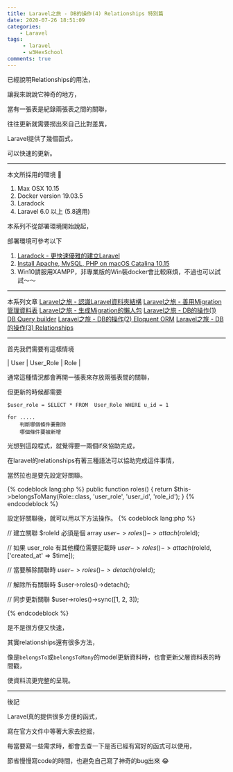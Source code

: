 ```yaml
---
title: Laravel之旅 - DB的操作(4) Relationships 特別篇
date: 2020-07-26 18:51:09
categories:
    - Laravel
tags: 
     - laravel
     - w3HexSchool
comments: true
---
```

已經說明Relationships的用法，

讓我來說說它神奇的地方，

當有一張表是紀錄兩張表之間的關聯，

往往更新就需要撈出來自己比對差異，

Laravel提供了幾個函式，

可以快速的更新。

<!-- more -->

***
本文所採用的環境

1. Max OSX 10.15
2. Docker version 19.03.5
3. Laradock
4. Laravel 6.0 以上 (5.8適用)

本系列不從部署環境開始說起，

部署環境可參考以下

1. [Laradock - 更快速優雅的建立Laravel](https://yeeinhole.github.io/2020/01/27/laradock/)
2. [Install Apache, MySQL, PHP on macOS Catalina 10.15](https://coolestguidesontheplanet.com/install-apache-mysql-php-on-macos-catalina-10-15/)
3. Win10請服用XAMPP，非專業版的Win裝docker會比較麻煩，不過也可以試試～～
***
本系列文章
[Laravel之旅 - 認識Laravel資料夾結構](https://yeeinhole.github.io/2020/04/25/laravel-1/)
[Laravel之旅 - 善用Migration管理資料表](https://yeeinhole.github.io/2020/04/25/laravel-2/)
[Laravel之旅 - 生成Migration的懶人包](https://yeeinhole.github.io/2020/04/25/laravel-2-2/)
[Laravel之旅 - DB的操作(1) DB Query builder](https://yeeinhole.github.io/2020/05/17/laravel-3/)
[Laravel之旅 - DB的操作(2) Eloquent ORM](https://yeeinhole.github.io/2020/05/24/laravel-3-2/)
[Laravel之旅 - DB的操作(3) Relationships](https://yeeinhole.github.io/2020/07/19/laravel-3-3/)
***

首先我們需要有這樣情境

|  User   |  User_Role  |  Role  |

通常這種情況都會再開一張表來存放兩張表間的關聯，

但更新的時候都需要

```
$user_role = SELECT * FROM  User_Role WHERE u_id = 1

for .....
    判斷哪個條件要刪除
    哪個條件要被新增
```

光想到這段程式，就覺得要一兩個if來協助完成，

在laravel的relationships有著三種語法可以協助完成這件事情，

當然拉也是要先設定好關聯。

{% codeblock lang:php %}
public function roles()
{
    return $this->belongsToMany(Role::class, 'user_role', 'user_id', 'role_id');
}
{% endcodeblock %}

設定好關聯後，就可以用以下方法操作。
{% codeblock lang:php %}

// 建立關聯
$roleId 必須是個 array
$user->roles()->attach($roleId);

// 如果 user_role 有其他欄位需要記載時
$user->roles()->attach($roleId, ['created_at' => $time]);

// 當要解除關聯時
$user->roles()->detach($roleId);

// 解除所有關聯時
$user->roles()->detach();

// 同步更新關聯
$user->roles()->sync([1, 2, 3]);


{% endcodeblock %}

是不是很方便又快速，

其實relationships還有很多方法，

像是```belongsTo```或```belongsToMany```的model更新資料時，也會更新父層資料表的時間戳，

使資料流更完整的呈現。

***
後記

Laravel真的提供很多方便的函式，

寫在官方文件中等著大家去挖掘，

每當要寫一些需求時，都會去查一下是否已經有寫好的函式可以使用，

節省慢慢寫code的時間，也避免自己寫了神奇的bug出來 😂